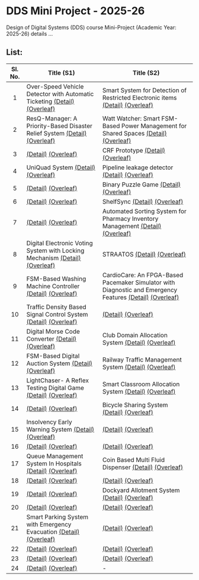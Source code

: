 # DDS Mini Project - 2025-26
Design of Digital Systems (DDS) course Mini-Project (Academic Year: 2025-26) details ...

## List:

| Sl. No. | Title (S1) | Title (S2) |
| :---: | --- | --- |
| 1 |  Over-Speed Vehicle Detector with Automatic Ticketing [(Detail)](https://github.com/aadharsh06/S1-T1-25-26) [(Overleaf)](https://www.overleaf.com/8788215833spctcxwhhqvf#5701b7) | Smart System for Detection of Restricted Electronic items [(Detail)](https://github.com/Tanmay-gsn/DDS-Mini-Project_S2-T1) [(Overleaf)](https://www.overleaf.com/project/68e1e908f75db8e184d19760) |
| 2 |  ResQ-Manager: A Priority-Based Disaster Relief System [(Detail)](https://github.com/Rudr-1705/S1-T2-25-26) [(Overleaf)](https://www.overleaf.com/2959872253yzqtktnwngwc#f1725f) | Watt Watcher: Smart FSM-Based Power  Management for Shared Spaces [(Detail)](https://github.com/Srik73/S2-T2-25-26) [(Overleaf)](https://www.overleaf.com/project/68e1e90df75db8e184d197c3) |
| 3 |  [(Detail)]() [(Overleaf)](https://www.overleaf.com/6477466427qxwgqtkwgtdw#503579) | CRF Prototype [(Detail)](https://github.com/ResiduosCodeur/S2-T3-25-26) [(Overleaf)](https://www.overleaf.com/project/68e1e912820c5820e4510378) |
| 4 |  UniQuad System [(Detail)](https://github.com/compu-TEE/S1-T4-25-26) [(Overleaf)](https://www.overleaf.com/1554373558rcfrzxtjksrm#f5e94f) | Pipeline leakage detector [(Detail)]() [(Overleaf)](https://www.overleaf.com/project/68e1e918102adb1198fc14a0) |
| 5 |  [(Detail)]() [(Overleaf)](https://www.overleaf.com/project/68e1e89fef5b9104f3e74178) | Binary Puzzle Game [(Detail)](https://github.com/aditi0556/S2-T5-25-26) [(Overleaf)](https://www.overleaf.com/project/68e1e91d2d8de391137738d6) |
| 6 |  [(Detail)]() [(Overleaf)](https://www.overleaf.com/project/68e1e8a58e0f10bb763389f6) |  ShelfSync [(Detail)](https://github.com/kshama-jay247/S2-T6-25-26) [(Overleaf)](https://www.overleaf.com/project/68e1e921f75db8e184d1a183) |
| 7 |  [(Detail)]() [(Overleaf)](https://www.overleaf.com/project/68e1e8ac102adb1198fc0870) |  Automated Sorting System for Pharmacy Inventory Management [(Detail)](https://github.com/himanshuaggarwal924/S2-T7-25-26) [(Overleaf)](https://www.overleaf.com/project/68e1e927102adb1198fc1633) |
| 8 |  Digital Electronic Voting System with Locking Mechanism [(Detail)](https://github.com/Phanindra2007/S1-T8-25-26) [(Overleaf)](https://www.overleaf.com/project/68e1e8b18e0f10bb76338c69) |  STRAATOS [(Detail)](https://github.com/SteganoSage/S2-T8-25-26-) [(Overleaf)](https://www.overleaf.com/project/68e1e92c8e0f10bb763397f3) |
| 9 |  FSM-Based Washing Machine Controller [(Detail)](https://github.com/karthikeyagupta108/S1-T9-25-26) [(Overleaf)](https://www.overleaf.com/project/68e1e8b7a13055a9b9e14e01) |  CardioCare: An FPGA-Based Pacemaker Simulator with Diagnostic and Emergency Features [(Detail)](https://github.com/Master9Wayne/S2-T9-25-26) [(Overleaf)](https://www.overleaf.com/project/68e1e931f75db8e184d1a2bc) |
| 10 |  Traffic Density Based Signal Control System [(Detail)](https://github.com/kpramithrai/S1-T10-25-26) [(Overleaf)](https://www.overleaf.com/project/68e1e8bd102adb1198fc0987) |  [(Detail)]() [(Overleaf)](https://www.overleaf.com/project/68e1e937102adb1198fc1797) |
| 11 |  Digital Morse Code Converter [(Detail)](https://github.com/rmharshitha24/S1-T11-25-26) [(Overleaf)](https://www.overleaf.com/project/68e1e8c3820c5820e450fb3f) |  Club Domain Allocation System [(Detail)](https://github.com/j1y4-j/S2-T11-25-26) [(Overleaf)](https://www.overleaf.com/project/68e1e93cf75db8e184d1a4b8) |
| 12 |  FSM-Based Digital Auction System [(Detail)](https://github.com/Veena-nitk/S1-T12-25-26) [(Overleaf)](https://www.overleaf.com/project/68e1e8c9820c5820e450fbb6) |  Railway Traffic Management System [(Detail)](https://github.com/S-Rohit-08/S2-T12-25-26) [(Overleaf)](https://www.overleaf.com/project/68e1e9488e0f10bb76339a48) |
| 13 |  LightChaser- A Reflex Testing Digital Game [(Detail)](https://github.com/AVD1906/S1-T13-25-26) [(Overleaf)](https://www.overleaf.com/project/68e1e8cef75db8e184d191db) |  Smart Classroom Allocation System [(Detail)](https://github.com/Vidith-Murthy/S2-T13-25-26) [(Overleaf)](https://www.overleaf.com/project/68e1e94e102adb1198fc19b2) |
| 14 |  [(Detail)]() [(Overleaf)](https://www.overleaf.com/project/68e1e8d32d8de3911377311e) |  Bicycle Sharing System [(Detail)](https://github.com/akh7177/S2-T14-25-26) [(Overleaf)](https://www.overleaf.com/project/68e1e9548e0f10bb76339bc4) |
| 15 |  Insolvency Early Warning System [(Detail)](https://github.com/Ank-Frost/S2-T15-25-26) [(Overleaf)](https://www.overleaf.com/project/68e1e8d9f75db8e184d19328) |  [(Detail)]() [(Overleaf)](https://www.overleaf.com/project/68e1e959820c5820e4510a53) |
| 16 |  [(Detail)]() [(Overleaf)](https://www.overleaf.com/project/68e1e8de102adb1198fc0dd9) |  [(Detail)]() [(Overleaf)](https://www.overleaf.com/project/68e1e95e8e0f10bb76339c85) |
| 17 |  Queue Management System In Hospitals [(Detail)](https://github.com/pranathi-lagudu/S1-T17-25-26) [(Overleaf)](https://www.overleaf.com/project/68e1e8e4102adb1198fc0e5c) |  Coin Based Multi Fluid Dispenser [(Detail)](https://github.com/PremSai-1259/S2-T17-25-26) [(Overleaf)](https://www.overleaf.com/project/68e1e964820c5820e4510b57) |
| 18 |  [(Detail)]() [(Overleaf)](https://www.overleaf.com/project/68e1e8e9820c5820e450ffaf) |  [(Detail)]() [(Overleaf)](https://www.overleaf.com/project/68e1e969820c5820e4510bb4) |
| 19 |  [(Detail)]() [(Overleaf)](https://www.overleaf.com/project/68e1e8eff75db8e184d194f1) |  Dockyard Allotment System [(Detail)](https://github.com/nikhileswar-ambati/S2-T19-25-26) [(Overleaf)](https://www.overleaf.com/project/68e1e96e2d8de39113773fb8) |
| 20 |  [(Detail)]() [(Overleaf)](https://www.overleaf.com/project/68e1e8f52d8de39113773424) |  [(Detail)]() [(Overleaf)](https://www.overleaf.com/project/68e1e975ef5b9104f3e765f1) |
| 21 |  Smart Parking System with Emergency Evacuation [(Detail)](https://github.com/RVBilimagga/-S1-T21-25-26) [(Overleaf)](https://www.overleaf.com/project/68e1e8fb820c5820e4510134) |  [(Detail)]() [(Overleaf)](https://www.overleaf.com/project/68e1e97ba13055a9b9e160c8) |
| 22 |  [(Detail)]() [(Overleaf)](https://www.overleaf.com/project/68e1e900f75db8e184d196a9) |  [(Detail)]() [(Overleaf)](https://www.overleaf.com/project/68e1e980820c5820e4510eb0) |
| 23 |  [(Detail)]() [(Overleaf)]() |  [(Detail)]() [(Overleaf)]() |
| 24 |  [(Detail)]() [(Overleaf)]() | - |
